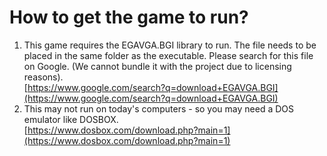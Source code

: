 # How to get the game to run?
1. This game requires the EGAVGA.BGI library to run. The file needs to be placed in the same folder as the executable. Please search for this file on Google. (We cannot bundle it with the project due to licensing reasons). <br />[https://www.google.com/search?q=download+EGAVGA.BGI](https://www.google.com/search?q=download+EGAVGA.BGI)
2. This may not run on today's computers - so you may need a DOS emulator like DOSBOX. <br />[https://www.dosbox.com/download.php?main=1](https://www.dosbox.com/download.php?main=1)